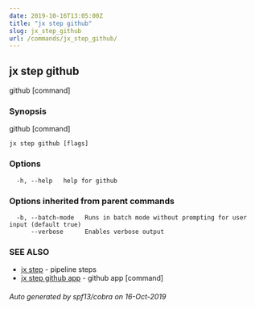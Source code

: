 ```yaml
---
date: 2019-10-16T13:05:00Z
title: "jx step github"
slug: jx_step_github
url: /commands/jx_step_github/
---
```

## jx step github

github [command]

### Synopsis

github [command]

```
jx step github [flags]
```

### Options

```
  -h, --help   help for github
```

### Options inherited from parent commands

```
  -b, --batch-mode   Runs in batch mode without prompting for user input (default true)
      --verbose      Enables verbose output
```

### SEE ALSO

* [jx step](/commands/jx_step/)	 - pipeline steps
* [jx step github app](/commands/jx_step_github_app/)	 - github app [command]

###### Auto generated by spf13/cobra on 16-Oct-2019
